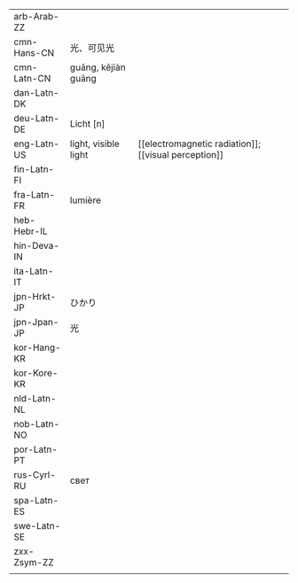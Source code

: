 | | | |
|-|-|-|
| arb-Arab-ZZ |  |  |
| cmn-Hans-CN | 光、可见光 |  |
| cmn-Latn-CN | guāng, kějiàn guāng |  |
| dan-Latn-DK |  |  |
| deu-Latn-DE | Licht [n] |  |
| eng-Latn-US | light, visible light | [[electromagnetic radiation]]; [[visual perception]] |
| fin-Latn-FI |  |  |
| fra-Latn-FR | lumière |  |
| heb-Hebr-IL |  |  |
| hin-Deva-IN |  |  |
| ita-Latn-IT |  |  |
| jpn-Hrkt-JP | ひかり |  |
| jpn-Jpan-JP | 光 |  |
| kor-Hang-KR |  |  |
| kor-Kore-KR |  |  |
| nld-Latn-NL |  |  |
| nob-Latn-NO |  |  |
| por-Latn-PT |  |  |
| rus-Cyrl-RU | свет |  |
| spa-Latn-ES |  |  |
| swe-Latn-SE |  |  |
| zxx-Zsym-ZZ |  |  |
|  |  |  |
